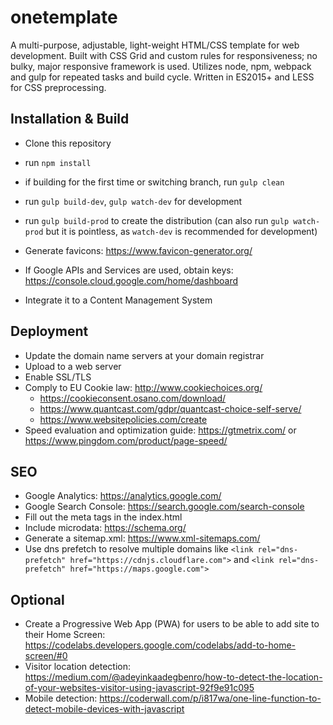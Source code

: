 # onetemplate
A multi-purpose, adjustable, light-weight HTML/CSS template for web development.
Built with CSS Grid and custom rules for responsiveness; no bulky, major responsive framework is used.
Utilizes node, npm, webpack and gulp for repeated tasks and build cycle.
Written in ES2015+ and LESS for CSS preprocessing.

## Installation & Build
- Clone this repository
- run `npm install`
- if building for the first time or switching branch, run `gulp clean`
- run `gulp build-dev`, `gulp watch-dev` for development
- run `gulp build-prod` to create the distribution (can also run `gulp watch-prod` but it is pointless, as `watch-dev` is recommended for development)

- Generate favicons: https://www.favicon-generator.org/
- If Google APIs and Services are used, obtain keys: https://console.cloud.google.com/home/dashboard
- Integrate it to a Content Management System

## Deployment
- Update the domain name servers at your domain registrar
- Upload to a web server
- Enable SSL/TLS
- Comply to EU Cookie law: http://www.cookiechoices.org/
  - https://cookieconsent.osano.com/download/
  - https://www.quantcast.com/gdpr/quantcast-choice-self-serve/
  - https://www.websitepolicies.com/create
- Speed evaluation and optimization guide: https://gtmetrix.com/ or https://www.pingdom.com/product/page-speed/

## SEO
- Google Analytics: https://analytics.google.com/
- Google Search Console: https://search.google.com/search-console
- Fill out the meta tags in the index.html
- Include microdata: https://schema.org/
- Generate a sitemap.xml: https://www.xml-sitemaps.com/
- Use dns prefetch to resolve multiple domains like `<link rel="dns-prefetch" href="https://cdnjs.cloudflare.com">` and `<link rel="dns-prefetch" href="https://maps.google.com">`

## Optional
- Create a Progressive Web App (PWA) for users to be able to add site to their Home Screen: https://codelabs.developers.google.com/codelabs/add-to-home-screen/#0
- Visitor location detection: https://medium.com/@adeyinkaadegbenro/how-to-detect-the-location-of-your-websites-visitor-using-javascript-92f9e91c095
- Mobile detection: https://coderwall.com/p/i817wa/one-line-function-to-detect-mobile-devices-with-javascript

